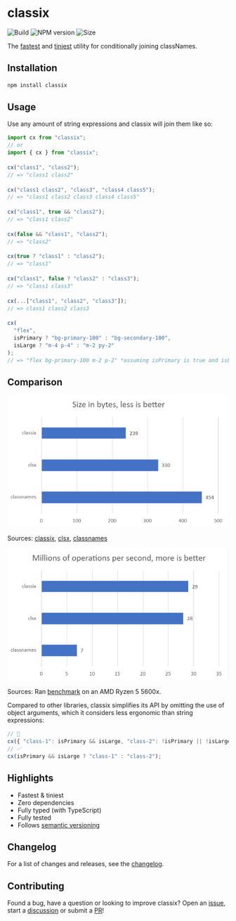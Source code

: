 # classix

![Build](https://img.shields.io/github/workflow/status/alexnault/classix/ci-and-publish?style=flat-square)
![NPM version](https://img.shields.io/npm/v/classix?style=flat-square)
![Size](https://img.shields.io/bundlephobia/min/classix?&style=flat-square)

The [fastest](#comparison) and [tiniest](#comparison) utility for conditionally joining classNames.

## Installation

```bash
npm install classix
```

## Usage

Use any amount of string expressions and classix will join them like so:

```js
import cx from "classix";
// or
import { cx } from "classix";

cx("class1", "class2");
// => "class1 class2"

cx("class1 class2", "class3", "class4 class5");
// => "class1 class2 class3 class4 class5"

cx("class1", true && "class2");
// => "class1 class2"

cx(false && "class1", "class2");
// => "class2"

cx(true ? "class1" : "class2");
// => "class1"

cx("class1", false ? "class2" : "class3");
// => "class1 class3"

cx(...["class1", "class2", "class3"]);
// => class1 class2 class3

cx(
  "flex",
  isPrimary ? "bg-primary-100" : "bg-secondary-100",
  isLarge ? "m-4 p-4" : "m-2 py-2"
);
// => "flex bg-primary-100 m-2 p-2" *assuming isPrimary is true and isLarge is false
```

## Comparison

![Size comparison chart](media/size.png)

Sources: [classix](https://bundlephobia.com/package/classix), [clsx](https://bundlephobia.com/package/clsx), [classnames](https://bundlephobia.com/package/classnames)

![Performance comparison chart](media/perf.png)

Sources: Ran [benchmark](benchmark/) on an AMD Ryzen 5 5600x.

Compared to other libraries, classix simplifies its API by omitting the use of object arguments, which it considers less ergonomic than string expressions:

```js
// 🚫
cx({ "class-1": isPrimary && isLarge, "class-2": !isPrimary || !isLarge });
// ✅
cx(isPrimary && isLarge ? "class-1" : "class-2");
```

## Highlights

- Fastest & tiniest
- Zero dependencies
- Fully typed (with TypeScript)
- Fully tested
- Follows [semantic versioning](https://semver.org/)

## Changelog

For a list of changes and releases, see the [changelog](https://github.com/alexnault/classix/releases).

## Contributing

Found a bug, have a question or looking to improve classix? Open an [issue](https://github.com/alexnault/classix/issues/new), start a [discussion](https://github.com/alexnault/classix/discussions/new) or submit a [PR](https://github.com/alexnault/classix/fork)!
